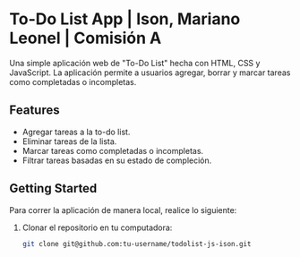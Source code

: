 # To-Do List App | Ison, Mariano Leonel | Comisión A

Una simple aplicación web de "To-Do List" hecha con HTML, CSS y JavaScript. La aplicación permite a usuarios agregar, borrar y marcar tareas como completadas o incompletas.

## Features

- Agregar tareas a la to-do list.
- Eliminar tareas de la lista.
- Marcar tareas como completadas o incompletas.
- Filtrar tareas basadas en su estado de compleción.

## Getting Started

Para correr la aplicación de manera local, realice lo siguiente:

1. Clonar el repositorio en tu computadora:

   ```bash
   git clone git@github.com:tu-username/todolist-js-ison.git
